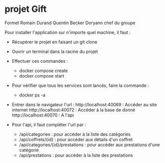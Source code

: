 # projet Gift

Formet Romain
Durand Quentin
Becker Doryann chef du groupe

Pour installer l'application sur n'importe quel machine, il faut  : 

- Récupérer le projet en faisant un git clone
  
- Ouvrir un terminal dans la racine du projet
  
- Effectuer ces commandes :
  - docker compose create
  - docker compose start
    
- Pour vérifier que tous les services sont lancés, faire la commande :
  - docker ps -a
    
- Entrer dans le navigateur l'url :
  http://localhost:40069 : Accéder au site internet
  http://localhost:40072 : Accéder à la base de donné
  http://localhost:40070 : A l'api

- Pour l'api, il faut compléter l'url par :
  - /api/categories : pour accéder à la liste des catégories
  - /api/coffrets/{id} : pour accéder aux détails d'un coffret
  - /api/categories/{id}/prestations : pour accéder aux prestations d'une catégorie
  - /api/prestations : pour accéder à la liste des prestations
  
